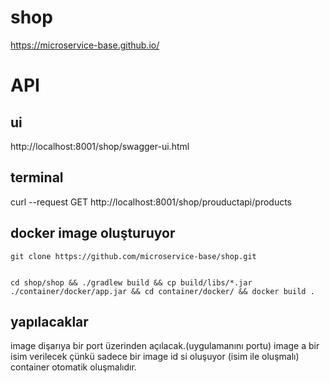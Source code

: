 # shop

https://microservice-base.github.io/

# API

## ui

http://localhost:8001/shop/swagger-ui.html

## terminal

curl --request GET http://localhost:8001/shop/prouductapi/products



## docker image oluşturuyor
```
git clone https://github.com/microservice-base/shop.git


cd shop/shop && ./gradlew build && cp build/libs/*.jar ./container/docker/app.jar && cd container/docker/ && docker build .

```


## yapılacaklar
image dişarıya bir port üzerinden açılacak.(uygulamanını portu)
image a bir isim verilecek çünkü sadece bir image id si oluşuyor (isim ile oluşmalı)
container otomatik oluşmalıdır.
